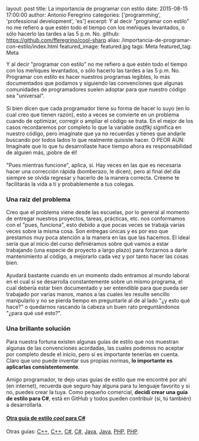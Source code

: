 layout: post
title: La importancia de programar con estilo
date: 2015-08-15 17:00:00
author: Antonio Feregrino
categories: ['programming', 'professional development', 'es']
excerpt: Y al decir "programar con estilo" no me refiero a que estén todo el tiempo con los meñiques levantados, o sólo hacerlo las tardes a las 5 p.m. No.
github: https://github.com/fferegrino/cool-sharp
alias: /importancia-de-programar-con-estilo/index.html
featured_image: featured.jpg
tags: Meta
featured_tag: Meta

Y al decir "programar con estilo" no me refiero a que estén todo el tiempo con los meñiques levantados, o sólo hacerlo las tardes a las 5 p.m. No. Programar con estilo es hacer nuestros programas legibles, lo más documentados que podamos y siguiendo las convenciones que algunas comunidades de programadores suelen adoptar para que nuestro código sea "universal".  
<br />
Si bien dicen que cada programador tiene su forma de hacer lo suyo (en lo cual creo que tienen razón), esto a veces se convierte en un problema cuando de optimizar, corregir o ampliar el código se trata. En el mejor de los casos recordaremos por completo lo que la variable *asdflkj* significa en nuestro código, pero imagínate que ya no recuerdas y tienes que andarle buscando por todos lados lo que realmente quisiste hacer. O PEOR AÚN: Imagínate que lo que tu desarrollaste hace tiempo ahora es responsabilidad de alguien más, ¡pobre de él!  
<br />
"Pues mientras funcione", aplica, sí. Hay veces en las que es necesaria hacer una corrección rápida (bomberazo, le dicen), pero al final del día siempre se olvida regresar y hacerlo de la manera correcta. Créeme te facilitarás la vida a ti y probablemente a tus colegas.  

### Una raíz del problema  
Creo que el problema viene desde las escuelas, por lo general al momento de entregar nuestros proyectos, tareas, prácticas, etc. nos conformamos con el "pues, funciona", esto debido a que pocas veces se trabaja varias veces sobre la misma cosa. Son entregas únicas y es por eso que prestamos muy poca atención a la manera en las que las hacemos. El ideal sería que al inicio del curso definiéramos sobre qué vamos a estar trabajando (una especie de proyecto a largo plazo) para forzarnos a darle mantenimiento al código, a mejorarlo cada vez y por tanto hacer las cosas bien.  
<br />
Ayudará bastante cuando en un momento dado entramos al mundo laboral en el cual sí se desarrolla constantemente sobre un mismo programa, el cual debería estar bien documentado y ser entendible para que pueda ser trabajado por varias manos, manos a las cuales les resulte sencillo manipularlo y no se pierda tiempo en preguntarle al de al lado "¿y esto qué hace?" o quedarnos rascando la cabeza un buen rato preguntándonos "¿para qué usé esto?".  

### Una brillante solución
Para nuestra fortuna existen algunas guías de estilo que nos muestran algunas de las convenciones acordadas, las cuales podemos no aceptar por completo desde el inicio, pero sí es importante tenerlas en cuenta. Claro que uno puede inventar sus propias normas, **lo importante es aplicarlas consistentemente**.  
<br />
Amigo programador, te dejo unas guías de estilo que me encontré por ahí (en internet), recuerda que seguro hay alguna para tu lenguaje favorito y si no, puedes crear la tuya. Como pequeño comercial, **decidí crear una guía de estilo para C#**, está en GitHub y todos pueden contribuír (sí, tú también) a desarrollarla.
<br />  
	
#### [Otra guía de estilo *cool* para C#](https://github.com/fferegrino/cool-sharp/)
Otras guías: [C++](https://sites.google.com/site/fferegrinostorage/-getguiasdeestilo/estilosCPlusPlus1.htm?attredirects=0&d=1), [C++](https://sites.google.com/site/fferegrinostorage/-getguiasdeestilo/estilosCPlusPlus2.pdf?attredirects=0&d=1), [C#](https://sites.google.com/site/fferegrinostorage/-getguiasdeestilo/estilosCsharp1.pdf?attredirects=0&d=1), [C#](https://sites.google.com/site/fferegrinostorage/-getguiasdeestilo/estilosCsharp2.pdf?attredirects=0&d=1), [Java](https://sites.google.com/site/fferegrinostorage/-getguiasdeestilo/estilosJava1.pdf?attredirects=0&d=1), [Java](https://sites.google.com/site/fferegrinostorage/-getguiasdeestilo/estilosJava.pdf?attredirects=0&d=1), [PHP](https://sites.google.com/site/fferegrinostorage/-getguiasdeestilo/estilosPHP1.htm?attredirects=0&d=1), [PHP](https://sites.google.com/site/fferegrinostorage/-getguiasdeestilo/estilosPHP.htm?attredirects=0&d=1).
